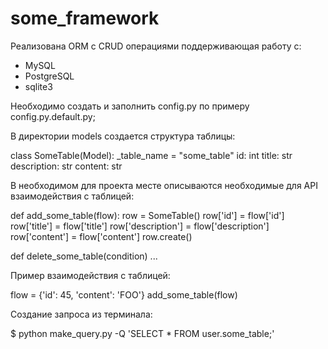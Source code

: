 # some_framework

Реализована ORM с CRUD операциями поддерживающая работу с:
  - MySQL
  - PostgreSQL
  - sqlite3

Необходимо создать и заполнить config.py по примеру config.py.default.py;

В директории models создается структура таблицы:

class SomeTable(Model):
_table_name = "some_table"
id: int title: str description: str content: str

В необходимом для проекта месте описываются необходимые для API взаимодействия с таблицей:

def add_some_table(flow):
row = SomeTable()
row['id'] = flow['id']
row['title'] = flow['title']
row['description'] = flow['description']
row['content'] = flow['content']
row.create()

def delete_some_table(condition)
...

Пример взаимодействия с таблицей:

flow = {'id': 45, 'content': 'FOO'} add_some_table(flow)

Создание запроса из терминала:

$ python make_query.py -Q 'SELECT * FROM user.some_table;'


